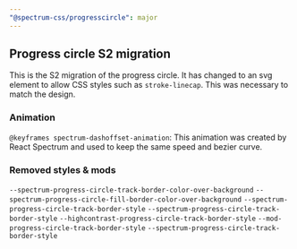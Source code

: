 ```yaml
---
"@spectrum-css/progresscircle": major
---
```


## Progress circle S2 migration

This is the S2 migration of the progress circle. It has changed to an svg element to allow CSS styles such as `stroke-linecap`. This was necessary to match the design.

### Animation

`@keyframes spectrum-dashoffset-animation`:
This animation was created by React Spectrum and used to keep the same speed and bezier curve.

### Removed styles & mods

`--spectrum-progress-circle-track-border-color-over-background`
`--spectrum-progress-circle-fill-border-color-over-background`
`--spectrum-progress-circle-track-border-style`
`--spectrum-progress-circle-track-border-style`
`--highcontrast-progress-circle-track-border-style`
`--mod-progress-circle-track-border-style`
`--spectrum-progress-circle-track-border-style`

